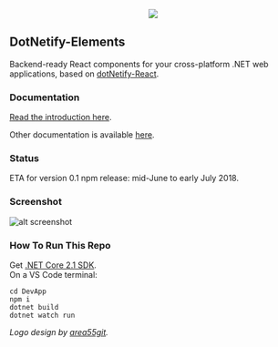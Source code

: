 <p align="center"><img src="https://s33.postimg.cc/nssom6eov/Logo_do_Netify.png"></p>

## DotNetify-Elements
Backend-ready React components for your cross-platform .NET web applications, based on [dotNetify-React](http://dotnetify.net/react).

### Documentation

[Read the introduction here](https://github.com/dsuryd/dotNetify-Elements/blob/master/DevApp/server/Docs/Introduction.md).

Other documentation is available [here](https://github.com/dsuryd/dotNetify-Elements/tree/master/DevApp/server/Docs).

### Status
ETA for version 0.1 npm release: mid-June to early July 2018.

### Screenshot

![alt screenshot](https://dsuryd.tinytake.com/media/79759b?filename=1527963918863_DotNetifyElement_Screenshot_1527963918.gif)

### How To Run This Repo

Get [.NET Core 2.1 SDK](https://www.microsoft.com/net/download/dotnet-core/sdk-2.1.300).  
On a VS Code terminal:

```
cd DevApp
npm i 
dotnet build
dotnet watch run
```
  
_Logo design by [area55git](https://github.com/area55git)._

